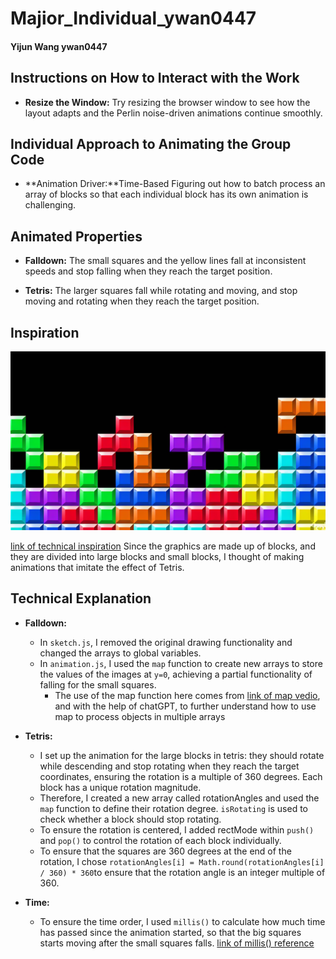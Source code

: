 # Majior_Individual_ywan0447

#### Yijun Wang ywan0447

## Instructions on How to Interact with the Work


- **Resize the Window:**  Try resizing the browser window to see how the layout adapts and the Perlin noise-driven animations continue smoothly.


## Individual Approach to Animating the Group Code
- **Animation Driver:**Time-Based
Figuring out how to batch process an array of blocks so that each individual block has its own animation is challenging.

## Animated Properties

- **Falldown:** The small squares and the yellow lines fall at inconsistent speeds and stop falling when they reach the target position.

- **Tetris:** The larger squares fall while rotating and moving, and stop moving and rotating when they reach the target position.

## Inspiration
![an image of ](readmeImages/R.png)

[link of technical inspiration](https://github.com/pedromocco/tetris)
Since the graphics are made up of blocks, and they are divided into large blocks and small blocks, I thought of making animations that imitate the effect of Tetris.

## Technical Explanation
- **Falldown:**
    - In `sketch.js`, I removed the original drawing functionality and changed the arrays to global variables. 
    - In `animation.js`, I used the `map` function to create new arrays to store the values of the images at `y=0`, achieving a partial functionality of falling for the small squares.
        - The use of the map function here comes from [link of map vedio](https://www.youtube.com/watch?v=nicMAoW6u1g&pp=ygUJcDUuanMgbWFw), and with the help of chatGPT, to further understand how to use map to process objects in multiple arrays
    
- **Tetris:**
    - I set up the animation for the large blocks in tetris: they should rotate while descending and stop rotating when they reach the target coordinates, ensuring the rotation is a multiple of 360 degrees. Each block has a unique rotation magnitude. 
    - Therefore, I created a new array called rotationAngles and used the `map` function to define their rotation degree. `isRotating` is used to check whether a block should stop rotating. 
    - To ensure the rotation is centered, I added rectMode within `push()` and `pop()` to control the rotation of each block individually.
    - To ensure that the squares are 360 degrees at the end of the rotation, I chose `rotationAngles[i] = Math.round(rotationAngles[i] / 360) * 360`to ensure that the rotation angle is an integer multiple of 360.

- **Time:**
    - To ensure the time order, I used `millis()` to calculate how much time has passed since the animation started, so that the big squares starts moving after the small squares falls. [link of millis() reference](https://p5js.org/zh-Hans/reference/#/p5/millis)